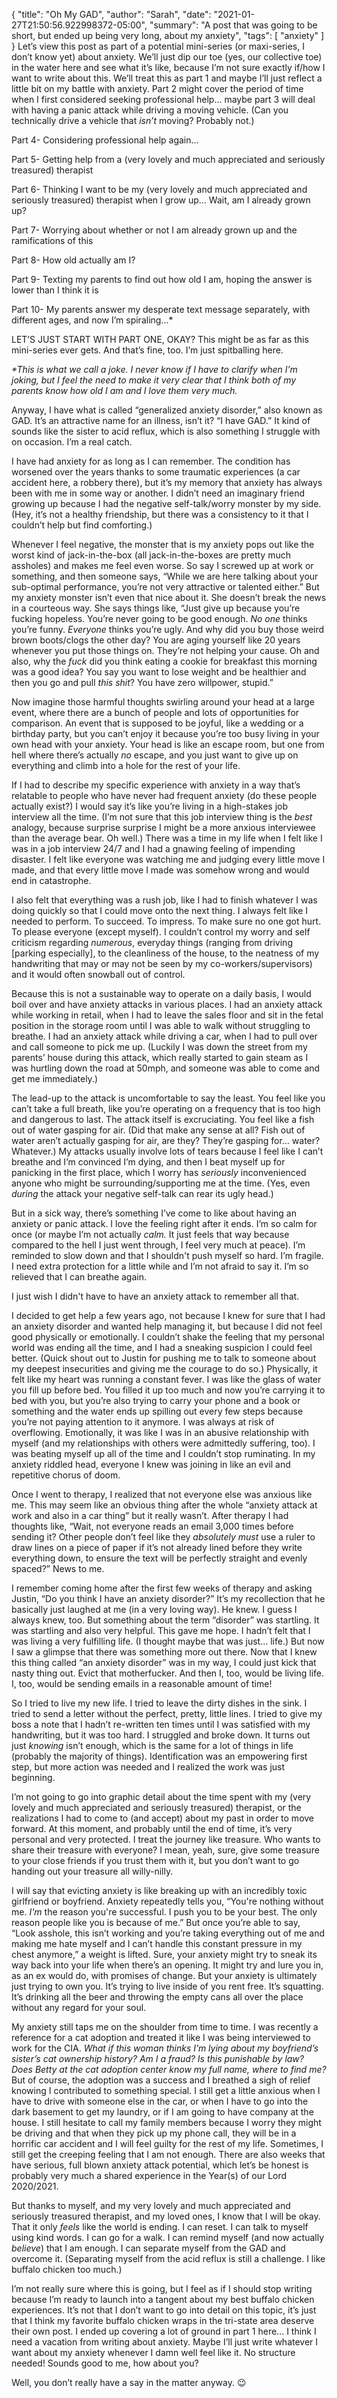 {
    "title": "Oh My GAD",
    "author": "Sarah",
    "date": "2021-01-27T21:50:56.922998372-05:00",
    "summary": "A post that was going to be short, but ended up being very long, about my anxiety",
    "tags": [
        "anxiety"
    ]
}
Let’s view this post as part of a potential mini-series (or maxi-series,
I don’t know yet) about anxiety. We’ll just dip our toe (yes, our
collective toe) in the water here and see what it’s like, because I’m
not sure exactly if/how I want to write about this. We’ll treat this as
part 1 and maybe I’ll just reflect a little bit on my battle with
anxiety. Part 2 might cover the period of time when I first considered
seeking professional help… maybe part 3 will deal with having a panic
attack while driving a moving vehicle. (Can you technically drive a
vehicle that *isn’t* moving? Probably not.)

Part 4- Considering professional help again…

Part 5- Getting help from a (very lovely and much appreciated and
seriously treasured) therapist

Part 6- Thinking I want to be my (very lovely and much appreciated and
seriously treasured) therapist when I grow up… Wait, am I already grown
up?

Part 7- Worrying about whether or not I am already grown up and the
ramifications of this

Part 8- How old actually am I?

Part 9- Texting my parents to find out how old I am, hoping the answer
is lower than I think it is

Part 10- My parents answer my desperate text message separately, with
different ages, and now I’m spiraling…\*

LET’S JUST START WITH PART ONE, OKAY? This might be as far as this
mini-series ever gets. And that’s fine, too. I’m just spitballing here.

*\*This is what we call a joke. I never know if I have to clarify when
I’m joking, but I feel the need to make it very clear that I think
both of my parents know how old I am and I love them very much.*

Anyway, I have what is called “generalized anxiety disorder,” also known
as GAD. It’s an attractive name for an illness, isn’t it? “I have GAD.”
It kind of sounds like the sister to acid reflux, which is also
something I struggle with on occasion. I’m a real catch.

I have had anxiety for as long as I can remember. The condition has
worsened over the years thanks to some traumatic experiences (a car
accident here, a robbery there), but it’s my memory that anxiety has
always been with me in some way or another. I didn’t need an imaginary
friend growing up because I had the negative self-talk/worry monster by
my side. (Hey, it’s not a healthy friendship, but there was a
consistency to it that I couldn’t help but find comforting.)

Whenever I feel negative, the monster that is my anxiety pops out like
the worst kind of jack-in-the-box (all jack-in-the-boxes are pretty much
assholes) and makes me feel even worse. So say I screwed up at work or
something, and then someone says, “While we are here talking about your
sub-optimal performance, you’re not very attractive or talented either.”
But my anxiety monster isn’t even that nice about it. She doesn’t break
the news in a courteous way. She says things like, “Just give up because
you’re fucking hopeless. You’re never going to be good enough. *No one*
thinks you’re funny. *Everyone* thinks you’re ugly. And why did you buy
those weird brown boots/clogs the other day? You are aging yourself like
20 years whenever you put those things on. They’re not helping your
cause. Oh and also, why the *fuck* did you think eating a cookie for
breakfast this morning was a good idea? You say you want to lose weight
and be healthier and then you go and pull *this shit*? You have zero
willpower, stupid.”

Now imagine those harmful thoughts swirling around your head at a large
event, where there are a bunch of people and lots of opportunities for
comparison. An event that is supposed to be joyful, like a wedding or a
birthday party, but you can’t enjoy it because you’re too busy living in
your own head with your anxiety. Your head is like an escape room, but
one from hell where there’s actually *no* escape, and you just want to
give up on everything and climb into a hole for the rest of your life.

If I had to describe my specific experience with anxiety in a way that’s
relatable to people who have never had frequent anxiety (do these people
actually exist?) I would say it’s like you’re living in a high-stakes
job interview all the time. (I’m not sure that this job interview thing
is the *best* analogy, because surprise surprise I might be a more
anxious interviewee than the average bear. Oh well.) There was a time in
my life when I felt like I was in a job interview 24/7 and I had a
gnawing feeling of impending disaster. I felt like everyone was watching
me and judging every little move I made, and that every little move I
made was somehow wrong and would end in catastrophe.

I also felt that everything was a rush job, like I had to finish
whatever I was doing quickly so that I could move onto the next thing. I
always felt like I needed to perform. To succeed. To impress. To make
sure no one got hurt. To please everyone (except myself). I couldn’t
control my worry and self criticism regarding *numerous*, everyday
things (ranging from driving \[parking especially\], to the cleanliness
of the house, to the neatness of my handwriting that may or may not be
seen by my co-workers/supervisors) and it would often snowball out of
control.

Because this is not a sustainable way to operate on a daily basis, I
would boil over and have anxiety attacks in various places. I had an
anxiety attack while working in retail, when I had to leave the sales
floor and sit in the fetal position in the storage room until I was able
to walk without struggling to breathe. I had an anxiety attack while
driving a car, when I had to pull over and call someone to pick me up.
(Luckily I was down the street from my parents’ house during this
attack, which really started to gain steam as I was hurtling down the
road at 50mph, and someone was able to come and get me immediately.)

The lead-up to the attack is uncomfortable to say the least. You feel
like you can’t take a full breath, like you’re operating on a frequency
that is too high and dangerous to last. The attack itself is
excruciating. You feel like a fish out of water gasping for air. (Did
that make any sense at all? Fish out of water aren’t actually gasping
for air, are they? They’re gasping for… water? Whatever.) My attacks
usually involve lots of tears because I feel like I can’t breathe and
I’m convinced I’m dying, and then I beat myself up for panicking in
the first place, which I worry has *seriously* inconvenienced anyone who
might be surrounding/supporting me at the time. (Yes, even *during* the
attack your negative self-talk can rear its ugly head.)

But in a sick way, there’s something I’ve come to like about having an
anxiety or panic attack. I love the feeling right after it ends. I’m so
calm for once (or maybe I’m not actually *calm.* It just feels that way
because compared to the hell I just went through, I feel very much at
peace). I’m reminded to slow down and that I shouldn't push myself so
hard. I’m fragile. I need extra protection for a little while and I’m
not afraid to say it. I’m so relieved that I can breathe again.

I just wish I didn't have to have an anxiety attack to remember all
that.

I decided to get help a few years ago, not because I knew for sure that
I had an anxiety disorder and wanted help managing it, but because I did
not feel good physically or emotionally. I couldn’t shake the feeling
that my personal world was ending all the time, and I had a sneaking
suspicion I could feel better. (Quick shout out to Justin for pushing me
to talk to someone about my deepest insecurities and giving me the
courage to do so.) Physically, it felt like my heart was running a
constant fever. I was like the glass of water you fill up before bed.
You filled it up too much and now you’re carrying it to bed with you,
but you’re also trying to carry your phone and a book or something and
the water ends up spilling out every few steps because you’re not paying
attention to it anymore. I was always at risk of overflowing.
Emotionally, it was like I was in an abusive relationship with myself
(and my relationships with others were admittedly suffering, too). I was
beating myself up all of the time and I couldn’t stop ruminating. In my
anxiety riddled head, everyone I knew was joining in like an evil and
repetitive chorus of doom.

Once I went to therapy, I realized that not everyone else was anxious
like me. This may seem like an obvious thing after the whole “anxiety
attack at work and also in a car thing” but it really wasn’t. After
therapy I had thoughts like, “Wait, not everyone reads an email 3,000
times before sending it? Other people don’t feel like they *absolutely
must* use a ruler to draw lines on a piece of paper if it’s not already
lined before they write everything down, to ensure the text will be
perfectly straight and evenly spaced?” News to me.

I remember coming home after the first few weeks of therapy and asking
Justin, “Do you think I have an anxiety disorder?” It’s my recollection
that he basically just laughed at me (in a very loving way). He knew. I
guess I always knew, too. But something about the term “disorder” was
startling. It was startling and also very helpful. This gave me hope. I
hadn’t felt that I was living a very fulfilling life. (I thought maybe
that was just… life.) But now I saw a glimpse that there was something
more out there. Now that I knew this thing called “an anxiety disorder”
was in my way, I could just kick that nasty thing out. Evict that
motherfucker. And then I, too, would be living life. I, too, would be
sending emails in a reasonable amount of time\!

So I tried to live my new life. I tried to leave the dirty dishes in the
sink. I tried to send a letter without the perfect, pretty, little
lines. I tried to give my boss a note that I hadn’t re-written ten times
until I was satisfied with my handwriting, but it was too hard. I
struggled and broke down. It turns out just *knowing* isn’t enough,
which is the same for a lot of things in life (probably the majority of
things). Identification was an empowering first step, but more action
was needed and I realized the work was just beginning.

I’m not going to go into graphic detail about the time spent with my
(very lovely and much appreciated and seriously treasured) therapist, or
the realizations I had to come to (and accept) about my past in order to
move forward. At this moment, and probably until the end of time, it’s
very personal and very protected. I treat the journey like treasure. Who
wants to share their treasure with everyone? I mean, yeah, sure, give
some treasure to your close friends if you trust them with it, but you
don’t want to go handing out your treasure all willy-nilly.

I will say that evicting anxiety is like breaking up with an incredibly
toxic girlfriend or boyfriend. Anxiety repeatedly tells you, “You're
nothing without me. *I'm* the reason you're successful. I push you to be
your best. The only reason people like you is because of me.” But once
you’re able to say, “Look asshole, this isn’t working and you’re taking
everything out of me and making me hate myself and I can’t handle this
constant pressure in my chest anymore,” a weight is lifted. Sure, your
anxiety might try to sneak its way back into your life when there’s an
opening. It might try and lure you in, as an ex would do, with promises
of change. But your anxiety is ultimately just trying to own you. It’s
trying to live inside of you rent free. It’s squatting. It’s drinking
all the beer and throwing the empty cans all over the place without any
regard for your soul.

My anxiety still taps me on the shoulder from time to time. I was
recently a reference for a cat adoption and treated it like I was being
interviewed to work for the CIA. *What if this woman thinks I’m lying
about my boyfriend’s sister’s cat ownership history? Am I a fraud? Is
this punishable by law? Does Betty at the cat adoption center know my
full name, where to find me?* But of course, the adoption was a success
and I breathed a sigh of relief knowing I contributed to something
special. I still get a little anxious when I have to drive with someone
else in the car, or when I have to go into the dark basement to get my
laundry, or if I am going to have company at the house. I still hesitate
to call my family members because I worry they might be driving and that
when they pick up my phone call, they will be in a horrific car accident
and I will feel guilty for the rest of my life. Sometimes, I still get
the creeping feeling that I am not enough. There are also weeks that
have serious, full blown anxiety attack potential, which let’s be honest
is probably very much a shared experience in the Year(s) of our Lord
2020/2021.

But thanks to myself, and my very lovely and much appreciated and
seriously treasured therapist, and my loved ones, I know that I will be
okay. That it only *feels* like the world is ending. I can reset. I can
talk to myself using kind words. I can go for a walk. I can remind
myself (and now actually *believe*) that I am enough. I can separate
myself from the GAD and overcome it. (Separating myself from the acid
reflux is still a challenge. I like buffalo chicken too much.)

I’m not really sure where this is going, but I feel as if I should stop
writing because I’m ready to launch into a tangent about my best buffalo
chicken experiences. It’s not that I don’t want to go into detail on
this topic, it’s just that I think my favorite buffalo chicken wraps in
the tri-state area deserve their own post. I ended up covering a lot of
ground in part 1 here... I think I need a vacation from writing about
anxiety. Maybe I’ll just write whatever I want about my anxiety whenever
I damn well feel like it. No structure needed\! Sounds good to me, how
about you?

Well, you don’t really have a say in the matter anyway. :wink:
